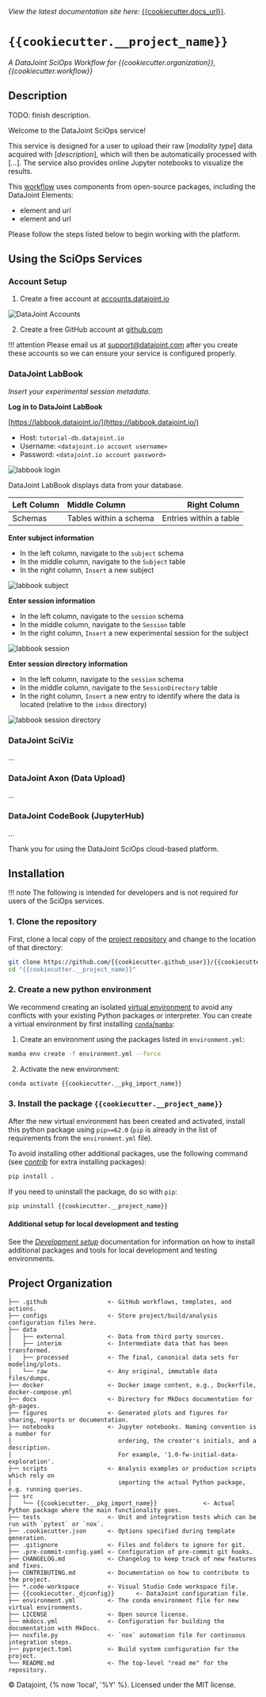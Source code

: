 _View the latest documentation site here:_ [{{cookiecutter.docs_url}}]({{cookiecutter.docs_url}}).

<!--intro-start-->

# `{{cookiecutter.__project_name}}`

_A DataJoint SciOps Workflow for {{cookiecutter.organization}}, {{cookiecutter.workflow}}_

## Description

TODO: finish description.

Welcome to the DataJoint SciOps service!

This service is designed for a user to upload their raw [_modality type_] data acquired with [_description_], which will then be automatically processed with [_..._]. The service also provides online Jupyter notebooks to visualize the results.

This [workflow](https://github.com/{{cookiecutter.github_user}}/{{cookiecutter.github_repo}}) uses components from open-source packages, including the DataJoint Elements:

- element and url
- element and url

Please follow the steps listed below to begin working with the platform.

## Using the SciOps Services

### Account Setup

1. Create a free account at [accounts.datajoint.io](https://accounts.datajoint.io/signup)

![DataJoint Accounts](docs/assets/setup/accounts.png)

2. Create a free GitHub account at [github.com](https://github.com/signup)

!!! attention
    Please email us at [support@datajoint.com](mailto:support@datajoint.com) after you create these accounts so we can ensure your service is configured properly.

### DataJoint LabBook

_Insert your experimental session metadata._

**Log in to DataJoint LabBook**

[https://labbook.datajoint.io/](https://labbook.datajoint.io/)

- Host: `tutorial-db.datajoint.io`
- Username: `<datajoint.io account username>`
- Password: `<datajoint.io account password>`

![labbook login](docs/assets/setup/labbook_login.png)

DataJoint LabBook displays data from your database.

| Left Column | Middle Column          |           Right Column |
| :---------- | :--------------------- | ---------------------: |
| Schemas     | Tables within a schema | Entries within a table |

**Enter subject information**

- In the left column, navigate to the `subject` schema
- In the middle column, navigate to the `Subject` table
- In the right column, `Insert` a new subject

![labbook subject](docs/assets/setup/labbook_subject.png)

**Enter session information**

- In the left column, navigate to the `session` schema
- In the middle column, navigate to the `Session` table
- In the right column, `Insert` a new experimental session for the
  subject

![labbook session](docs/assets/setup/labbook_session.png)

**Enter session directory information**

- In the left column, navigate to the `session` schema
- In the middle column, navigate to the `SessionDirectory` table
- In the right column, `Insert` a new entry to identify where the data
  is located (relative to the `inbox` directory)

![labbook session directory](docs/assets/setup/labbook_sessiondirectory.png)

### DataJoint SciViz

...

### DataJoint Axon (Data Upload)

...

### DataJoint CodeBook (JupyterHub)

...

<!--intro-end-->
<!--install-start-->

Thank you for using the DataJoint SciOps cloud-based platform.

## Installation

!!! note
    The following is intended for developers and is not required for users of the SciOps services.

### 1. Clone the repository

First, clone a local copy of the [project repository](https://github.com/{{cookiecutter.github_user}}/{{cookiecutter.github_repo}}) and change to the location of that directory:

```bash
git clone https://github.com/{{cookiecutter.github_user}}/{{cookiecutter.github_repo}}.git
cd "{{cookiecutter.__project_name}}"
```

### 2. Create a new python environment

We recommend creating an isolated [virtual environment](https://realpython.com/python-virtual-environments-a-primer/) to avoid any conflicts with your existing Python packages or interpreter. You can create a virtual environment by first installing [`conda`/`mamba`](https://github.com/conda-forge/miniforge#mambaforge):

1. Create an environment using the packages listed in `environment.yml`:

```bash
mamba env create -f environment.yml --force
```

2. Activate the new environment:

```bash
conda activate {{cookiecutter.__pkg_import_name}}
```

### 3. Install the package `{{cookiecutter.__project_name}}`

After the new virtual environment has been created and activated, install this python package using `pip>=62.0` (`pip` is already in the list of requirements from the `environment.yml` file).

To avoid installing other additional packages, use the following command (see [_contrib_](./CONTRIBUTING.md#setting-up-a-local-development-environment) for extra installing packages):

```bash
pip install .
```

If you need to uninstall the package, do so with `pip`:

```bash
pip uninstall {{cookiecutter.__project_name}}
```

#### Additional setup for local development and testing

See the [_Development setup_](./CONTRIBUTING.md#setting-up-a-local-development-environment) documentation for information on how to install additional packages and tools for local development and testing environments.

<!--install-end-->
<!--rest-of-doc-start-->

## Project Organization

```
├── .github                 <- GitHub workflows, templates, and actions.
├── configs                 <- Store project/build/analysis configuration files here.
├── data
│   ├── external            <- Data from third party sources.
│   ├── interim             <- Intermediate data that has been transformed.
│   ├── processed           <- The final, canonical data sets for modeling/plots.
│   └── raw                 <- Any original, immutable data files/dumps.
├── docker                  <- Docker image content, e.g., Dockerfile, docker-compose.yml
├── docs                    <- Directory for MkDocs documentation for gh-pages.
├── figures                 <- Generated plots and figures for sharing, reports or documentation.
├── notebooks               <- Jupyter notebooks. Naming convention is a number for
│                              ordering, the creator's initials, and a description.
|                              For example, '1.0-fw-initial-data-exploration'.
├── scripts                 <- Analysis examples or production scripts which rely on
│                              importing the actual Python package, e.g. running queries.
├── src
│   └── {{cookiecutter.__pkg_import_name}}             <- Actual Python package where the main functionality goes.
├── tests                   <- Unit and integration tests which can be run with `pytest` or `nox`.
├── .cookiecutter.json      <- Options specified during template generation.
├── .gitignore              <- Files and folders to ignore for git.
├── .pre-commit-config.yaml <- Configuration of pre-commit git hooks.
├── CHANGELOG.md            <- Changelog to keep track of new features and fixes.
├── CONTRIBUTING.md         <- Documentation on how to contribute to the project.
├── *.code-workspace        <- Visual Studio Code workspace file.
├── {{cookiecutter._djconfig}}      <- DataJoint configuration file.
├── environment.yml         <- The conda environment file for new virtual environments.
├── LICENSE                 <- Open source license.
├── mkdocs.yml              <- Configuration for building the documentation with MkDocs.
├── noxfile.py              <- `nox` automation file for continuous integration steps.
├── pyproject.toml          <- Build system configuration for the project.
└── README.md               <- The top-level "read me" for the repository.
```

<!--rest-of-doc-end-->

©️ Datajoint, {% now 'local', '%Y' %}. Licensed under the MIT license.
